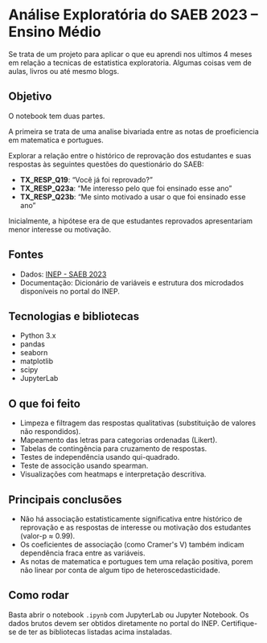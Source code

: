 # Análise Exploratória do SAEB 2023 – Ensino Médio

Se trata de um projeto para aplicar o que eu aprendi nos ultimos 4 meses em relação a tecnicas de estatistica exploratoria. Algumas coisas vem de aulas, livros ou até mesmo blogs.

## Objetivo

O notebook tem duas partes. 

A primeira se trata de uma analise bivariada entre as notas de proeficiencia em matematica e portugues.

Explorar a relação entre o histórico de reprovação dos estudantes e suas respostas às seguintes questões do questionário do SAEB:

- **TX_RESP_Q19**: “Você já foi reprovado?”
- **TX_RESP_Q23a**: “Me interesso pelo que foi ensinado esse ano”
- **TX_RESP_Q23b**: “Me sinto motivado a usar o que foi ensinado esse ano”

Inicialmente, a hipótese era de que estudantes reprovados apresentariam menor interesse ou motivação.

## Fontes

- Dados: [INEP - SAEB 2023](https://www.gov.br/inep/pt-br/areas-de-atuacao/avaliacao-e-exames-educacionais/saeb)
- Documentação: Dicionário de variáveis e estrutura dos microdados disponíveis no portal do INEP.

## Tecnologias e bibliotecas

- Python 3.x
- pandas
- seaborn
- matplotlib
- scipy
- JupyterLab

## O que foi feito

- Limpeza e filtragem das respostas qualitativas (substituição de valores não respondidos).
- Mapeamento das letras para categorias ordenadas (Likert).
- Tabelas de contingência para cruzamento de respostas.
- Testes de independência usando qui-quadrado.
- Teste de associção usando spearman.
- Visualizações com heatmaps e interpretação descritiva.

## Principais conclusões

- Não há associação estatisticamente significativa entre histórico de reprovação e as respostas de interesse ou motivação dos estudantes (valor-p ≈ 0.99).
- Os coeficientes de associação (como Cramer's V) também indicam dependência fraca entre as variáveis.
- As notas de matematica e portugues tem uma relação positiva, porem não linear por conta de algum tipo de heteroscedasticidade.

## Como rodar

Basta abrir o notebook `.ipynb` com JupyterLab ou Jupyter Notebook. Os dados brutos devem ser obtidos diretamente no portal do INEP. Certifique-se de ter as bibliotecas listadas acima instaladas.
